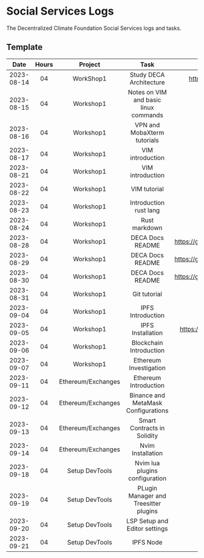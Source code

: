 # Social Services Logs

The Decentralized Climate Foundation Social Services logs and tasks.

## Template

|  **Date**  | **Hours** | **Project** | **Task** | **Work Proofs** |
|:----------:|:---------:|:-----------:|:--------:|:---------------:|
| 2023-08-14 |    04     |  WorkShop1  |  Study DECA Architecture  | http://dev.deca.eco/wp-content/uploads/2022/08/Whitepaper1.2_EN.pdf |
| 2023-08-15 |    04     |  Workshop1  |  Notes on VIM and basic linux commands  | https://git.decentralizedscience.org/itzelot01/Apuntes  |
| 2023-08-16 |    04     |  Workshop1  |  VPN and MobaXterm tutorials   |  https://git.decentralizedscience.org/itzelot01/Apuntes  |
| 2023-08-17 |    04     |  Workshop1  |  VIM introduction  |  https://git.decentralizedscience.org/itzelot01/Apuntes  |
| 2023-08-21 |    04     |  Workshop1  |  VIM introduction  |  https://git.decentralizedscience.org/itzelot01/Apuntes  |
| 2023-08-22 |    04     |  Workshop1  |  VIM tutorial  |  https://git.decentralizedscience.org/itzelot01/Apuntes  |
| 2023-08-23 |    04     |  Workshop1  |  Introduction rust lang  | https://rust-lang.github.io/mdBook/index.html |
| 2023-08-24 |    04     |  Workshop1  |  Rust markdown  |  https://rust-lang.github.io/mdBook/format/markdown.html  |
| 2023-08-28 |    04     |  Workshop1  |  DECA Docs README  |  https://git.decentralizedscience.org/itzelot01/docs/src/branch/develop/README.md  |
| 2023-08-29 |    04     |  Workshop1  |  DECA Docs README  |  https://git.decentralizedscience.org/itzelot01/docs/src/branch/develop/README.md  |
| 2023-08-30 |    04     |  Workshop1  |  DECA Docs README  |  https://git.decentralizedscience.org/itzelot01/docs/src/branch/develop/README.md  |
| 2023-08-31 |    04     |  Workshop1  |  Git tutorial  |  https://github.com/itzelot/DECA-Docs/tree/develop  |
| 2023-09-04 |    04     |  Workshop1  |  IPFS Introduction  |  https://www.youtube.com/watch?v=5Uj6uR3fp-U  |
| 2023-09-05 |    04     |  Workshop1  |  IPFS Installation  |  https://docs.ipfs.tech/install/command-line/#install-official-binary-distributions  |
| 2023-09-06 |    04     |  Workshop1  |  Blockchain Introduction  |  https://www.youtube.com/watch?v=bBC-nXj3Ng4  |
| 2023-09-07 |    04     |  Workshop1  |  Ethereum Investigation  |  https://youtu.be/9UtxwQ50c2Y?si=me1Pgq4qMXA9Y5Bo  |
| 2023-09-11 |    04     |  Ethereum/Exchanges  |  Ethereum Introduction  | https://ethereum.org/en/  |
| 2023-09-12 |    04     |  Ethereum/Exchanges  |  Binance and MetaMask Configurations  |  https://metamask.io/  |
| 2023-09-13 |    04     |  Ethereum/Exchanges  |  Smart Contracts in Solidity  |  https://remix.ethereum.org/  |
| 2023-09-14 |    04     |  Ethereum/Exchanges  |  Nvim Installation  |  https://www.youtube.com/watch?v=w7i4amO_zaE&t=225s  |
| 2023-09-18 |    04     |  Setup DevTools   |  Nvim lua plugins configuration  |  https://youtu.be/w7i4amO_zaE?si=S7wnD4EobBW-MFVZ |
| 2023-09-19 |    04     |  Setup DevTools   |  PLugin Manager and Treesitter plugins | https://youtu.be/w7i4amO_zaE?si=2bOOJFxhCswkSpbC |
| 2023-09-20 |    04     |  Setup DevTools   |  LSP Setup and Editor settings  | https://youtu.be/w7i4amO_zaE?si=2bOOJFxhCswkSpbC |
| 2023-09-21 |    04     |  Setup DevTools   |  IPFS Node  | https://docs.ipfs.tech/concepts/dnslink/#resolve-dnslink-name | 


